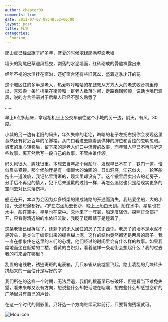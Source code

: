 ```yaml
---
author: chapter09
comments: true
date: 2011-07-07 08:48:52+00:00
layout: post
title: 残垣
categories:
- Emotion
---
```


爬山虎已经盘踞了好多年，盛夏的时候浓绿爬满整面老墙

墙头的狗尾巴草迎风摇曳，剥落的水泥墙面，红砖砌成的骨骼裸露出来

经年不褪的水渍挂在窗沿，还好窗台还有些旧瓦盆，盛着这季才开的花

这个城区住的多半是老人，热爱哼哼哈哈的花鼓戏从方方大大的老式收音机里传出，喜欢搬一条竹椅坐在街旁和一群老人数落时间，走路巍巍颤颤，说话也嘴巴漏风，说的方言俗语对于后辈人已经不那么熟悉了

……

早上6点多起床，拿起相机坐上公交车前往这个小城的另一边，阴天，有风，30度。

小城的另一边有老旧的码头，年久失修的老宅，晦暗的巷子左拐右拐你会发现这里竟然还有将近百年的吊脚楼，从门口看进去能看到供神的牌位和香烛的忽明忽暗。城市的重心转移后，留下来的是老人们口中流传的故事，而年轻人早已不再聆听这些故事，离开然后写一段自己的故事，不管由谁传颂。

码头风很大，腥味很重。本想去当年那个候船厅，发现早已不在了，铁门一道，恰似眉头紧锁。那个候船厅是有一幅很大的油画的，日出洞庭，江花似火，一轮客船拖出一道浪痕，我记忆里清晰的，现实里却没有了。这个搬里后卖出去的老房子，分手后不再见的情人，犯下后未道歉的过错一样，再怎么追忆也只是给现实更多的空间去对比失落伤神。

船还在开，本以为会因为众多桥梁的建成陆路的开通而消失。我热爱坐船，大的小段，长途短途都好。7岁左右坐船去长沙，晚上上船白天到。船在水中，星星也在水中，船在空中，星星也在空中。忽地来了一阵雾，船速度降低，探照灯全部打开，只看得清近船的水依旧流驶，我眨了眨眼睛于是睡着了。

这条老街已经拆除了，还剩下的无人居住的房子东歪西歪。老房子的墙不是水泥不是砖头，是类似于编织出来的栅栏糊上泥，这样的结构竟然都还是两层的房子。我一直在想象住在这里的人们的心境，他们经过的时间里会有什么样的故事。如果我席地而坐在低矮的二楼，昏黄的白炽灯，看着这样一条老街会想起什么？我的过去我的将来会在哪里？

乱置的电线敢，锈迹斑斑的电表箱，几只麻雀从废墟里飞起，路上凌乱的几块砖头拼起来的一面估计是写好的字

我们所在的这样一个时期，无法后退，我们的根基早已被破坏，但是看当下难免失望，看未来却又没有方向，想说些什么却把话哽在咽喉，想做些什么却感觉空旷的广场里只有自己的声音。

在这一个时代的侧影里，只好选一个方向继续沉默前行，只要背向残垣就可。

![Mou icon](http://mouapp.com/Mou_128.png)